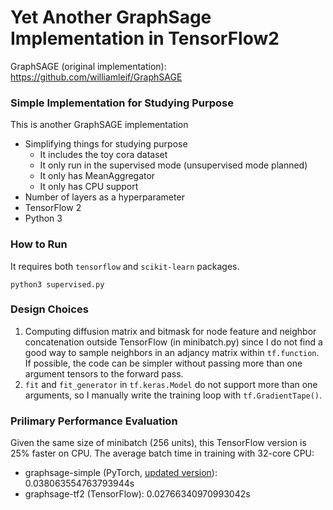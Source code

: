 # Yet Another GraphSage Implementation in TensorFlow2

GraphSAGE (original implementation): https://github.com/williamleif/GraphSAGE

### Simple Implementation for Studying Purpose

This is another GraphSAGE implementation
- Simplifying things for studying purpose
    - It includes the toy cora dataset
    - It only run in the supervised mode (unsupervised mode planned)
    - It only has MeanAggregator
    - It only has CPU support
- Number of layers as a hyperparameter
- TensorFlow 2
- Python 3

### How to Run 

It requires both `tensorflow` and `scikit-learn` packages.

```
python3 supervised.py
```

### Design Choices
1. Computing diffusion matrix and bitmask for node feature and neighbor concatenation outside TensorFlow (in minibatch.py) since I do not find a good way to sample neighbors in an adjancy matrix within `tf.function`. If possible, the code can be simpler without passing more than one argument tensors to the forward pass.
2. `fit` and `fit_generator` in `tf.keras.Model` do not support more than one arguments, so I manually write the training loop with `tf.GradientTape()`.

### Prilimary Performance Evaluation

Given the same size of minibatch (256 units), this TensorFlow version is 25% faster on CPU. The average batch time in training with 32-core CPU:
- graphsage-simple (PyTorch, [updated version](https://github.com/subbyte/graphsage-simple)): 0.038063554763793944s
- graphsage-tf2 (TensorFlow): 0.02766340970993042s
